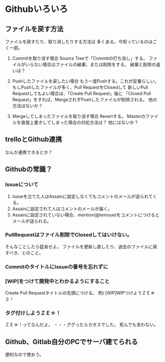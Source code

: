 # Githubいろいろ


## ファイルを戻す方法
ファイルを戻すたり、取り消したりする方法は
多くある。今知っているのはごく一部。

1. Commitを取り消す場合
Source Treeで「Commitの打ち消し」する。
ファイルがいらない場合はファイルの破棄、または削除をする。
破棄と削除の違いは？


1. Pushしたファイルを戻したい場合
もう一度Pushする。これが定番らしい。
もしPushしたファイルが多く、Pull RequestをClosedして
新しいPull Requestしてもよい場合は、「Create Pull Request」後に
「Closed Pull Request」をすれば、MergeされずPushしたファイルが削除される。
他の方法はないか？


1. Mergeしてしまったファイルを取り消す場合
Revertする。
Masterのファイルを直接上書きしてしまった場合の対処方法は？ 
他にはないか？



## trelloとGithub連携
なんか連携できるとか？



## Githubの常識？
### Issueについて
1. Issueを立てた人はAssainに設定しなくてもコメントのメールが送られてくる。
1. Assainに設定されて人はコメントのメールが届く。
1. Assainに設定されていない場合、mention(@teinoue)をコメントにつけるとメールが送られる。

### PullRequestはファイル削除でClosedしてはいけない。
そんなことしたら猛省せよ。
ファイルを更新し直したり、過去のファイルに戻すべき、とのこと。


### CommitのタイトルにIssueの番号を忘れずに

### [WIP]をつけて開発中とわかるようにすること
Create Pull Requestタイトルの先頭につける。
例)
[WIP]WIPつけようＺＥ☆彡！

### タグ付けしようＺＥ☆！
ＺＥ☆！ってなんだよ。
・・・ググったらカオスでした。
死んでも言わない。

## Github、Gitlab自分のPCでサーバ建てられる
便利なので使おう。




